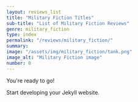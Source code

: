 ```yaml
---
layout: reviews_list
title: "Military Fiction Titles"
sub-title: "List of Military Fiction Reviews"
genre: military_fiction
type: index
permalink: "/reviews/military_fiction/"
summary: 
image: "/assets/img/military_fiction/tank.png"
image_alt: "Military Fiction image"
number: 0
---
```


You're ready to go!

Start developing your Jekyll website.
